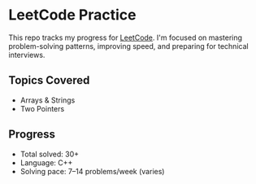 # LeetCode Practice

This repo tracks my progress for [LeetCode](https://leetcode.com/). I'm focused on mastering problem-solving patterns, improving speed, and preparing for technical interviews.

## Topics Covered

- Arrays & Strings
- Two Pointers

## Progress

- Total solved: 30+
- Language: C++
- Solving pace: 7–14 problems/week (varies)